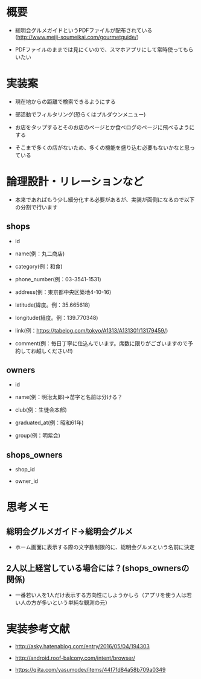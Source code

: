 # 概要

- 総明会グルメガイドというPDFファイルが配布されている(http://www.meiji-soumeikai.com/gourmetguide/)

- PDFファイルのままでは見にくいので、スマホアプリにして常時使ってもらいたい



# 実装案

- 現在地からの距離で検索できるようにする

- 部活動でフィルタリング(恐らくはプルダウンメニュー)

- お店をタップするとそのお店のページとか食べログのページに飛べるようにする

- そこまで多くの店がないため、多くの機能を盛り込む必要もないかなと思っている



# 論理設計・リレーションなど

- 本来であればもう少し細分化する必要があるが、実装が面倒になるので以下の分割で行います

## shops

- id

- name(例：丸二商店)

- category(例：和食)

- phone_number(例：03-3541-1531)

- address(例：東京都中央区築地4-10-16)

- latitude(緯度。例：35.665618)

- longitude(経度。例：139.770348)

- link(例：https://tabelog.com/tokyo/A1313/A131301/13179459/)

- comment(例：毎日丁寧に仕込んでいます。席数に限りがございますので予約してお越しください!!)

## owners

- id

- name(例：明治太郎)→苗字と名前は分ける？

- club(例：生徒会本部)

- graduated_at(例：昭和61年)

- group(例：明紫会)

## shops_owners

- shop_id

- owner_id



# 思考メモ

## 総明会グルメガイド→総明会グルメ

- ホーム画面に表示する際の文字数制限的に、総明会グルメという名前に決定

## 2人以上経営している場合には？(shops_ownersの関係)

- 一番若い人を1人だけ表示する方向性にしようかしら（アプリを使う人は若い人の方が多いという単純な観測の元）



# 実装参考文献

- http://asky.hatenablog.com/entry/2016/05/04/194303

- http://android.roof-balcony.com/intent/browser/

- https://qiita.com/yasumodev/items/44f7fd84a58b709a0349